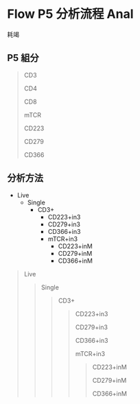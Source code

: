 # Flow P5 分析流程 Anal

耗竭

## P5 組分

> CD3
>
> CD4
>
> CD8
>
> mTCR
>
> CD223
>
> CD279
>
> CD366



## 分析方法

* Live
    * Single
        * CD3+
            * CD223+in3
            * CD279+in3
            * CD366+in3
            * mTCR+in3
                * CD223+inM
                * CD279+inM
                * CD366+inM





> Live
>
> > Single
> >
> > > CD3+
> > >
> > > > CD223+in3
> > > >
> > > > CD279+in3
> > > >
> > > > CD366+in3
> > > >
> > > > mTCR+in3
> > > >
> > > > > CD223+inM
> > > > >
> > > > > CD279+inM
> > > > >
> > > > > CD366+inM


